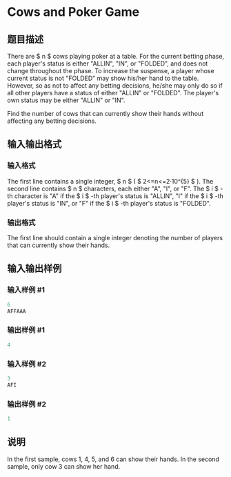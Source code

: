 # Cows and Poker Game

## 题目描述

There are $ n $ cows playing poker at a table. For the current betting phase, each player's status is either "ALLIN", "IN", or "FOLDED", and does not change throughout the phase. To increase the suspense, a player whose current status is not "FOLDED" may show his/her hand to the table. However, so as not to affect any betting decisions, he/she may only do so if all other players have a status of either "ALLIN" or "FOLDED". The player's own status may be either "ALLIN" or "IN".

Find the number of cows that can currently show their hands without affecting any betting decisions.

## 输入输出格式

### 输入格式

The first line contains a single integer, $ n $ ( $ 2<=n<=2·10^{5} $ ). The second line contains $ n $ characters, each either "A", "I", or "F". The $ i $ -th character is "A" if the $ i $ -th player's status is "ALLIN", "I" if the $ i $ -th player's status is "IN", or "F" if the $ i $ -th player's status is "FOLDED".

### 输出格式

The first line should contain a single integer denoting the number of players that can currently show their hands.

## 输入输出样例

### 输入样例 #1

```cpp
6
AFFAAA

```
### 输出样例 #1

```cpp
4

```
### 输入样例 #2

```cpp
3
AFI

```
### 输出样例 #2

```cpp
1

```
## 说明

In the first sample, cows 1, 4, 5, and 6 can show their hands. In the second sample, only cow 3 can show her hand.

